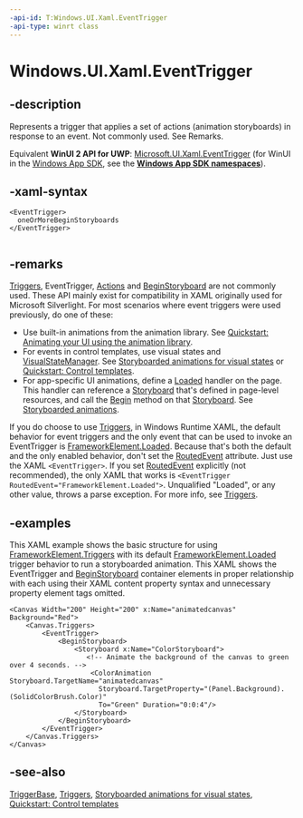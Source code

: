 ```yaml
---
-api-id: T:Windows.UI.Xaml.EventTrigger
-api-type: winrt class
---
```


<!-- Class syntax.
public class EventTrigger : Windows.UI.Xaml.TriggerBase, Windows.UI.Xaml.IEventTrigger
-->

# Windows.UI.Xaml.EventTrigger

## -description
Represents a trigger that applies a set of actions (animation storyboards) in response to an event. Not commonly used. See Remarks.

Equivalent **WinUI 2 API for UWP**: [Microsoft.UI.Xaml.EventTrigger](/windows/winui/api/microsoft.ui.xaml.eventtrigger) (for WinUI in the [Windows App SDK](/windows/apps/windows-app-sdk/), see the **[Windows App SDK namespaces](/windows/windows-app-sdk/api/winrt/)**).

## -xaml-syntax
```xaml
<EventTrigger>
  oneOrMoreBeginStoryboards
</EventTrigger>
 
```


## -remarks
[Triggers](frameworkelement_triggers.md), EventTrigger, [Actions](eventtrigger_actions.md) and [BeginStoryboard](../windows.ui.xaml.media.animation/beginstoryboard.md) are not commonly used. These API mainly exist for compatibility in XAML originally used for Microsoft Silverlight. For most scenarios where event triggers were used previously, do one of these:
+ Use built-in animations from the animation library. See [Quickstart: Animating your UI using the animation library](/previous-versions/windows/apps/hh452703(v=win.10)).
+ For events in control templates, use visual states and [VisualStateManager](visualstatemanager.md). See [Storyboarded animations for visual states](/previous-versions/windows/apps/jj819808(v=win.10)) or [Quickstart: Control templates](/previous-versions/windows/apps/hh465374(v=win.10)).
+ For app-specific UI animations, define a [Loaded](frameworkelement_loaded.md) handler on the page. This handler can reference a [Storyboard](visualstate_storyboard.md) that's defined in page-level resources, and call the [Begin](../windows.ui.xaml.media.animation/storyboard_begin_1621727531.md) method on that [Storyboard](../windows.ui.xaml.media.animation/storyboard.md). See [Storyboarded animations](/windows/uwp/graphics/storyboarded-animations).


If you do choose to use [Triggers](frameworkelement_triggers.md), in Windows Runtime XAML, the default behavior for event triggers and the only event that can be used to invoke an EventTrigger is [FrameworkElement.Loaded](frameworkelement_loaded.md). Because that's both the default and the only enabled behavior, don't set the [RoutedEvent](eventtrigger_routedevent.md) attribute. Just use the XAML `<EventTrigger>`. If you set [RoutedEvent](eventtrigger_routedevent.md) explicitly (not recommended), the only XAML that works is `<EventTrigger RoutedEvent="FrameworkElement.Loaded">`. Unqualified "Loaded", or any other value, throws a parse exception. For more info, see [Triggers](frameworkelement_triggers.md).

## -examples
This XAML example shows the basic structure for using [FrameworkElement.Triggers](frameworkelement_triggers.md) with its default [FrameworkElement.Loaded](frameworkelement_loaded.md) trigger behavior to run a storyboarded animation. This XAML shows the EventTrigger and [BeginStoryboard](../windows.ui.xaml.media.animation/beginstoryboard.md) container elements in proper relationship with each using their XAML content property syntax and unnecessary property element tags omitted.

```xaml
<Canvas Width="200" Height="200" x:Name="animatedcanvas" Background="Red">
    <Canvas.Triggers>
        <EventTrigger>
            <BeginStoryboard>
                <Storyboard x:Name="ColorStoryboard">
                   <!-- Animate the background of the canvas to green over 4 seconds. -->
                    <ColorAnimation Storyboard.TargetName="animatedcanvas"
                      Storyboard.TargetProperty="(Panel.Background).(SolidColorBrush.Color)"
                      To="Green" Duration="0:0:4"/>
                </Storyboard>
            </BeginStoryboard>
        </EventTrigger>
    </Canvas.Triggers>
</Canvas>
```



## -see-also
[TriggerBase](triggerbase.md), [Triggers](frameworkelement_triggers.md), [Storyboarded animations for visual states](/previous-versions/windows/apps/jj819808(v=win.10)), [Quickstart: Control templates](/previous-versions/windows/apps/hh465374(v=win.10))
